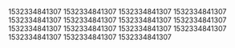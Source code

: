 1532334841307
1532334841307
1532334841307
1532334841307
1532334841307
1532334841307
1532334841307
1532334841307
1532334841307
1532334841307
1532334841307
1532334841307
1532334841307
1532334841307
1532334841307